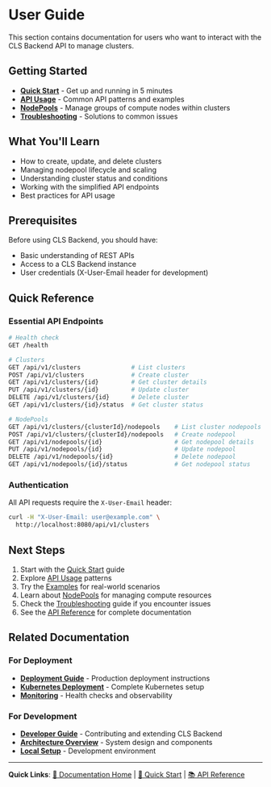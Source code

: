 # User Guide

This section contains documentation for users who want to interact with the CLS Backend API to manage clusters.

## Getting Started

- **[Quick Start](quick-start.md)** - Get up and running in 5 minutes
- **[API Usage](api-usage.md)** - Common API patterns and examples
- **[NodePools](nodepools.md)** - Manage groups of compute nodes within clusters
- **[Troubleshooting](troubleshooting.md)** - Solutions to common issues

## What You'll Learn

- How to create, update, and delete clusters
- Managing nodepool lifecycle and scaling
- Understanding cluster status and conditions
- Working with the simplified API endpoints
- Best practices for API usage

## Prerequisites

Before using CLS Backend, you should have:
- Basic understanding of REST APIs
- Access to a CLS Backend instance
- User credentials (X-User-Email header for development)

## Quick Reference

### Essential API Endpoints

```bash
# Health check
GET /health

# Clusters
GET /api/v1/clusters              # List clusters
POST /api/v1/clusters             # Create cluster
GET /api/v1/clusters/{id}         # Get cluster details
PUT /api/v1/clusters/{id}         # Update cluster
DELETE /api/v1/clusters/{id}      # Delete cluster
GET /api/v1/clusters/{id}/status  # Get cluster status

# NodePools
GET /api/v1/clusters/{clusterId}/nodepools    # List cluster nodepools
POST /api/v1/clusters/{clusterId}/nodepools   # Create nodepool
GET /api/v1/nodepools/{id}                    # Get nodepool details
PUT /api/v1/nodepools/{id}                    # Update nodepool
DELETE /api/v1/nodepools/{id}                 # Delete nodepool
GET /api/v1/nodepools/{id}/status             # Get nodepool status
```

### Authentication

All API requests require the `X-User-Email` header:

```bash
curl -H "X-User-Email: user@example.com" \
  http://localhost:8080/api/v1/clusters
```

## Next Steps

1. Start with the [Quick Start](quick-start.md) guide
2. Explore [API Usage](api-usage.md) patterns
3. Try the [Examples](examples.md) for real-world scenarios
4. Learn about [NodePools](nodepools.md) for managing compute resources
5. Check the [Troubleshooting](troubleshooting.md) guide if you encounter issues
6. See the [API Reference](../reference/api.md) for complete documentation

## Related Documentation

### For Deployment
- **[Deployment Guide](../deployment/)** - Production deployment instructions
- **[Kubernetes Deployment](../deployment/kubernetes.md)** - Complete Kubernetes setup
- **[Monitoring](../deployment/monitoring.md)** - Health checks and observability

### For Development
- **[Developer Guide](../developer-guide/)** - Contributing and extending CLS Backend
- **[Architecture Overview](../developer-guide/architecture.md)** - System design and components
- **[Local Setup](../developer-guide/local-setup.md)** - Development environment

---
**Quick Links**: [📖 Documentation Home](../README.md) | [🚀 Quick Start](quick-start.md) | [📚 API Reference](../reference/api.md)